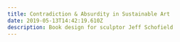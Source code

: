 ```yaml
---
title: Contradiction & Absurdity in Sustainable Art
date: 2019-05-13T14:42:19.610Z
description: Book design for sculptor Jeff Schofield
---
```

#
